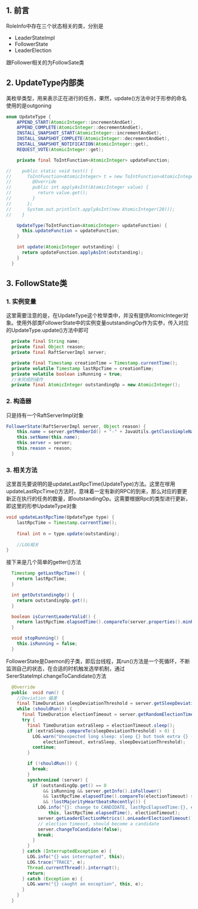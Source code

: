 ## 1. 前言

RoleInfo中存在三个状态相关的类，分别是

* LeaderStateImpl
* FollowerState
* LeaderElection

跟Follower相关的为FollowSate类

## 2. UpdateType内部类

美枚举类型，用来表示正在进行的任务，果然，update()方法中对于形参的命名使用的是outgoning

```java
enum UpdateType {
    APPEND_START(AtomicInteger::incrementAndGet),
    APPEND_COMPLETE(AtomicInteger::decrementAndGet),
    INSTALL_SNAPSHOT_START(AtomicInteger::incrementAndGet),
    INSTALL_SNAPSHOT_COMPLETE(AtomicInteger::decrementAndGet),
    INSTALL_SNAPSHOT_NOTIFICATION(AtomicInteger::get),
    REQUEST_VOTE(AtomicInteger::get);

    private final ToIntFunction<AtomicInteger> updateFunction;

//    public static void test() {
//      ToIntFunction<AtomicInteger> t = new ToIntFunction<AtomicInteger>() {
//        @Override
//        public int applyAsInt(AtomicInteger value) {
//          return value.get();
//        }
//      };
//      System.out.println(t.applyAsInt(new AtomicInteger(20)));
//    }

    UpdateType(ToIntFunction<AtomicInteger> updateFunction) {
      this.updateFunction = updateFunction;
    }

    int update(AtomicInteger outstanding) {
      return updateFunction.applyAsInt(outstanding);
    }
  }
```

## 3. FollowState类

### 1. 实例变量

这里需要注意的是，在UpdateType这个枚举类中，并没有提供AtomicInteger对象。使用外部类FollowerState中的实例变量outstandingOp作为实参，传入对应的UpdateType.update()方法中即可

```java
  private final String name;
  private final Object reason;
  private final RaftServerImpl server;

  private final Timestamp creationTime = Timestamp.currentTime();
  private volatile Timestamp lastRpcTime = creationTime;
  private volatile boolean isRunning = true;
  //未完成的操作
  private final AtomicInteger outstandingOp = new AtomicInteger();
```

### 2. 构造器

只是持有一个RaftServerImpl对象

```java
FollowerState(RaftServerImpl server, Object reason) {
    this.name = server.getMemberId() + "-" + JavaUtils.getClassSimpleName(getClass());
    this.setName(this.name);
    this.server = server;
    this.reason = reason;
  }
```

### 3. 相关方法

这里首先要说明的是updateLastRpcTime(UpdateType)方法。这里在嗲用updateLastRpcTime()方法时，意味着一定有新的RPC的到来，那么对应的要更新正在执行的任务的数量，即outstandingOp。这需要根据Rpc的类型进行更新，即这里的形参UpdateType对象

```java
void updateLastRpcTime(UpdateType type) {
    lastRpcTime = Timestamp.currentTime();
    
    final int n = type.update(outstanding);
    
    //LOG相关
}
```

接下来是几个简单的getter()方法

```java
  Timestamp getLastRpcTime() {
    return lastRpcTime;
  }

  int getOutstandingOp() {
    return outstandingOp.get();
  }

  boolean isCurrentLeaderValid() {
    return lastRpcTime.elapsedTime().compareTo(server.properties().minRpcTimeout()) < 0;
  }

  void stopRunning() {
    this.isRunning = false;
  }
```

FollowerState是Daemon的子类，即后台线程，其run()方法是一个死循环，不断监测自己的状态，在合适的时机触发选举机制，通过SererStateImpl.changeToCandidate()方法

```java
  @Override
  public  void run() {
    //Deviation 偏差
    final TimeDuration sleepDeviationThreshold = server.getSleepDeviationThreshold();
    while (shouldRun()) {
      final TimeDuration electionTimeout = server.getRandomElectionTimeout();
      try {
        final TimeDuration extraSleep = electionTimeout.sleep();
        if (extraSleep.compareTo(sleepDeviationThreshold) > 0) {
          LOG.warn("Unexpected long sleep: sleep {} but took extra {} (> threshold = {})",
              electionTimeout, extraSleep, sleepDeviationThreshold);
          continue;
        }

        if (!shouldRun()) {
          break;
        }
        synchronized (server) {
          if (outstandingOp.get() == 0
              && isRunning && server.getInfo().isFollower()
              && lastRpcTime.elapsedTime().compareTo(electionTimeout) >= 0
              && !lostMajorityHeartbeatsRecently()) {
            LOG.info("{}: change to CANDIDATE, lastRpcElapsedTime:{}, electionTimeout:{}",
                this, lastRpcTime.elapsedTime(), electionTimeout);
            server.getLeaderElectionMetrics().onLeaderElectionTimeout(); // Update timeout metric counters.
            // election timeout, should become a candidate
            server.changeToCandidate(false);
            break;
          }
        }
      } catch (InterruptedException e) {
        LOG.info("{} was interrupted", this);
        LOG.trace("TRACE", e);
        Thread.currentThread().interrupt();
        return;
      } catch (Exception e) {
        LOG.warn("{} caught an exception", this, e);
      }
    }
  }
```

